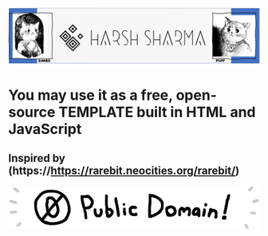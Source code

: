![Harshari](/src/img/Harsh_logoV2.png)
# You may use it as a free, open-source TEMPLATE built in HTML and JavaScript
## Inspired by (https://https://rarebit.neocities.org/rarebit/)


![PD](/src/img/pd.png)
